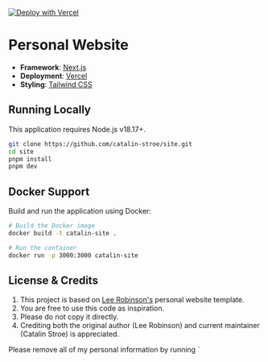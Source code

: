 [![Deploy with Vercel](https://vercel.com/button)](https://vercel.com/new/clone?repository-url=https%3A%2F%2Fgithub.com%2Fcatalin-stroe%2Fsite)

# Personal Website

- **Framework**: [Next.js](https://nextjs.org/)
- **Deployment**: [Vercel](https://vercel.com)
- **Styling**: [Tailwind CSS](https://tailwindcss.com)

## Running Locally

This application requires Node.js v18.17+.

```bash
git clone https://github.com/catalin-stroe/site.git
cd site
pnpm install
pnpm dev
```

## Docker Support

Build and run the application using Docker:

```bash
# Build the Docker image
docker build -t catalin-site .

# Run the container
docker run -p 3000:3000 catalin-site
```

## License & Credits

1. This project is based on [Lee Robinson's](https://github.com/leerob) personal website template.
2. You are free to use this code as inspiration.
3. Please do not copy it directly.
4. Crediting both the original author (Lee Robinson) and current maintainer (Catalin Stroe) is appreciated.

Please remove all of my personal information by running `
